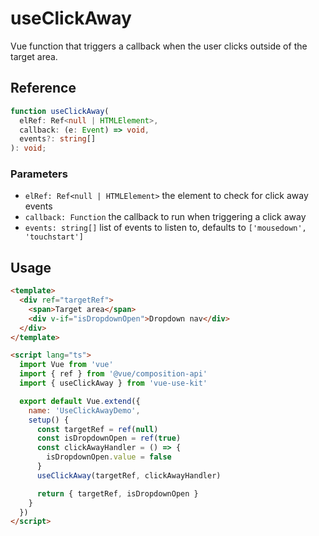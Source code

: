 # useClickAway

Vue function that triggers a callback when the user clicks outside of the target area.

## Reference

```typescript
function useClickAway(
  elRef: Ref<null | HTMLElement>,
  callback: (e: Event) => void,
  events?: string[]
): void;
```

### Parameters

- `elRef: Ref<null | HTMLElement>` the element to check for click away events
- `callback: Function` the callback to run when triggering a click away
- `events: string[]` list of events to listen to, defaults to `['mousedown', 'touchstart']`

## Usage

```html
<template>
  <div ref="targetRef">
    <span>Target area</span>
    <div v-if="isDropdownOpen">Dropdown nav</div>
  </div>
</template>

<script lang="ts">
  import Vue from 'vue'
  import { ref } from '@vue/composition-api'
  import { useClickAway } from 'vue-use-kit'

  export default Vue.extend({
    name: 'UseClickAwayDemo',
    setup() {
      const targetRef = ref(null)
      const isDropdownOpen = ref(true)
      const clickAwayHandler = () => {
        isDropdownOpen.value = false
      }
      useClickAway(targetRef, clickAwayHandler)

      return { targetRef, isDropdownOpen }
    }
  })
</script>
```
